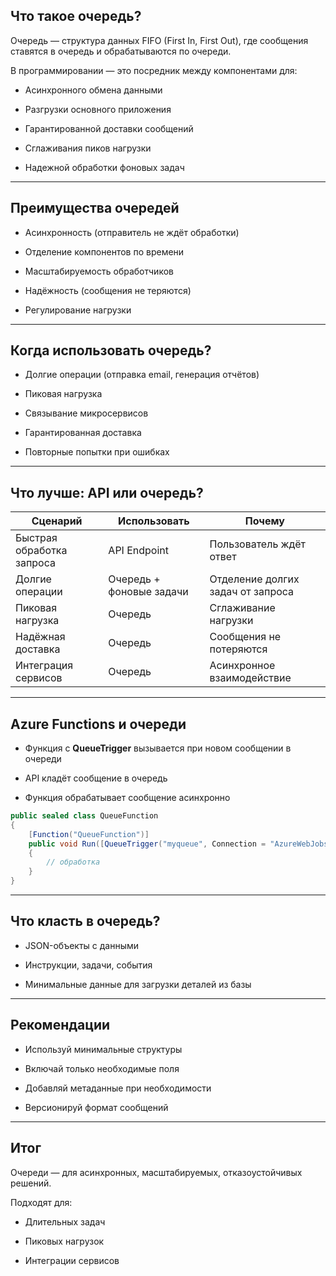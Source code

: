 ## **Что такое очередь?**

  

Очередь — структура данных FIFO (First In, First Out), где сообщения ставятся в очередь и обрабатываются по очереди.

  

В программировании — это посредник между компонентами для:

- Асинхронного обмена данными
    
- Разгрузки основного приложения
    
- Гарантированной доставки сообщений
    
- Сглаживания пиков нагрузки
    
- Надежной обработки фоновых задач
    

---

## **Преимущества очередей**

- Асинхронность (отправитель не ждёт обработки)
    
- Отделение компонентов по времени
    
- Масштабируемость обработчиков
    
- Надёжность (сообщения не теряются)
    
- Регулирование нагрузки
    

---

## **Когда использовать очередь?**

- Долгие операции (отправка email, генерация отчётов)
    
- Пиковая нагрузка
    
- Связывание микросервисов
    
- Гарантированная доставка
    
- Повторные попытки при ошибках
    

---

## **Что лучше: API или очередь?**

|**Сценарий**|**Использовать**|**Почему**|
|---|---|---|
|Быстрая обработка запроса|API Endpoint|Пользователь ждёт ответ|
|Долгие операции|Очередь + фоновые задачи|Отделение долгих задач от запроса|
|Пиковая нагрузка|Очередь|Сглаживание нагрузки|
|Надёжная доставка|Очередь|Сообщения не потеряются|
|Интеграция сервисов|Очередь|Асинхронное взаимодействие|

---

## **Azure Functions и очереди**

- Функция с **QueueTrigger** вызывается при новом сообщении в очереди
    
- API кладёт сообщение в очередь
    
- Функция обрабатывает сообщение асинхронно


``` csharp
public sealed class QueueFunction
{
    [Function("QueueFunction")]
    public void Run([QueueTrigger("myqueue", Connection = "AzureWebJobsStorage")] string message)
    {
        // обработка
    }
}
```

---

## **Что класть в очередь?**

- JSON-объекты с данными
    
- Инструкции, задачи, события
    
- Минимальные данные для загрузки деталей из базы
    

---

## **Рекомендации**

- Используй минимальные структуры
    
- Включай только необходимые поля
    
- Добавляй метаданные при необходимости
    
- Версионируй формат сообщений
    

---

## **Итог**

  

Очереди — для асинхронных, масштабируемых, отказоустойчивых решений.

Подходят для:

- Длительных задач
    
- Пиковых нагрузок
    
- Интеграции сервисов